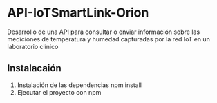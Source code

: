 # API-IoTSmartLink-Orion
Desarrollo de una API para consultar o enviar información sobre las mediciones de temperatura y humedad capturadas por la red IoT en un laboratorio clínico
## Instalacaión
1. Instalación de las dependencias npm install
2. Ejecutar el proyecto con npm
